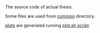 The source code of actual thesis.

Some files are used from [common](../common) directory.

[plots](plots) are generated running [plot.sh script](plots/plot.sh).
